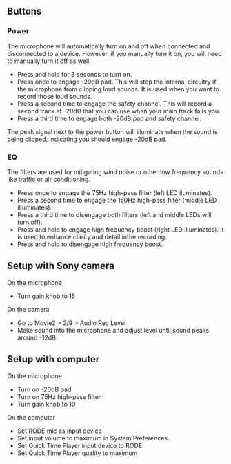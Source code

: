 ## Buttons

### Power

The microphone will automatically turn on and off when connected and disconnected to a device. However, if you manually turn it on, you will need to manually turn it off as well.

- Press and hold for 3 seconds to turn on.
- Press once to engage -20dB pad. This will stop the internal circuitry if the microphone from clipping loud sounds. It is used when you want to record those loud sounds.
- Press a second time to engage the safety channel. This will record a second track at -20dB that you can use when your main track fails you.
- Press a third time to engage both -20dB pad and safety channel.

The peak signal next to the power button will illuminate when the sound is being clipped, indicating you should engage -20dB pad.

### EQ

The filters are used for mitigating wind noise or other low frequency sounds like traffic or air conditioning.

- Press once to engage the 75Hz high-pass filter (left LED iluminates).
- Press a second time to engage the 150Hz high-pass filter (middle LED illuminates).
- Press a third time to disengage both filters (left and middle LEDs will turn off).
- Press and hold to engage high frequency boost (right LED illuminates). It is used to enhance clarity and detail inthe recording.
- Press and hold to disengage high frequency boost.

## Setup with Sony camera

On the microphone

- Turn gain knob to 15

On the camera

- Go to Movie2 > 2/9 > Audio Rec Level
- Make sound into the microphone and adjust level until sound peaks around -12dB

## Setup with computer

On the microphone

- Turn on -20dB pad
- Turn on 75Hz high-pass filter
- Turn gain knob to 10

On the computer

- Set RODE mic as input device
- Set input volume to maximum in System Preferences
- Set Quick Time Player input device to RODE
- Set Quick Time Player quality to maximum
